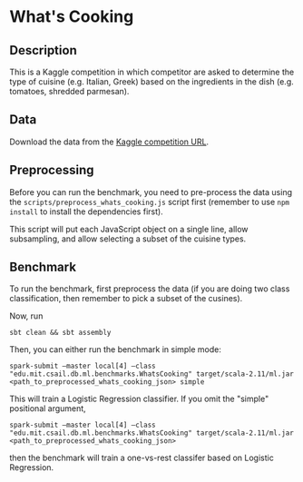 # What's Cooking
## Description
This is a Kaggle competition in which competitor are asked to determine the type of cuisine (e.g. 
Italian, Greek) based on the ingredients in the dish (e.g. tomatoes, shredded parmesan).

## Data
Download the data from the [Kaggle competition URL](https://www.kaggle.com/c/whats-cooking).

## Preprocessing
Before you can run the benchmark, you need to pre-process the data using the 
`scripts/preprocess_whats_cooking.js` script first (remember to use `npm install` to install 
the dependencies first).

This script will put each JavaScript object on a single line, allow subsampling, and allow selecting
a subset of the cuisine types.

## Benchmark
To run the benchmark, first preprocess the data (if you are doing two class classification, then
remember to pick a subset of the cusines).

Now, run

```
sbt clean && sbt assembly
```

Then, you can either run the benchmark in simple mode:

```
spark-submit —master local[4] —class "edu.mit.csail.db.ml.benchmarks.WhatsCooking" target/scala-2.11/ml.jar <path_to_preprocessed_whats_cooking_json> simple
```

This will train a Logistic Regression classifier. If you omit the "simple" positional argument,

```
spark-submit —master local[4] —class "edu.mit.csail.db.ml.benchmarks.WhatsCooking" target/scala-2.11/ml.jar <path_to_preprocessed_whats_cooking_json>
```

then the benchmark will train a one-vs-rest classifer based on Logistic Regression.
